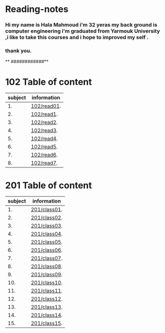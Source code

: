 # Reading-notes



### **Hi my name is Hala Mahmoud i'm 32 yeras my back ground is computer engineering  i'm graduated from Yarmouk University ,i like to take this courses  and i hope  to improved my self .**

### thank you.

** ############**

# 102 Table of content

|subject| information|
|------ | ------|
|1. |  [102/read01](https://hala-89.github.io/reading-notes/102/read01).|
|2. |  [102/read1](https://hala-89.github.io/reading-notes/102/read1).|
|3. |  [102/read2](https://hala-89.github.io/reading-notes/102/read2).|
|4. |  [102/read3](https://hala-89.github.io/reading-notes/102/read3).|
|5. |  [102/read4](https://hala-89.github.io/reading-notes/102/read4).|
|6. |  [102/read5](https://hala-89.github.io/reading-notes/102/read5).|
|7. |  [102/read6](https://hala-89.github.io/reading-notes/102/read6).|
|8. |  [102/read7](https://hala-89.github.io/reading-notes/102/read7).|


# 201 Table of content

|subject| information|
|------ | ------|
|1. |  [201/class01](https://hala-89.github.io/reading-notes/201/class01).|
|2. |  [201/class02](https://hala-89.github.io/reading-notes/201/class02).|
|3. |  [201/class03](https://hala-89.github.io/reading-notes/201/class03).|
|4. |  [201/class04](https://hala-89.github.io/reading-notes/201/class04).|
|5. |  [201/class05](https://hala-89.github.io/reading-notes/201/class05).|
|6. |  [201/class06](https://hala-89.github.io/reading-notes/201/class06).|
|7. |  [201/class07](https://hala-89.github.io/reading-notes/201/class07).|
|8. |  [201/class08](https://hala-89.github.io/reading-notes/201/class08).|
|9. |  [201/class09](https://hala-89.github.io/reading-notes/201/class09).|
|10. |  [201/class10](https://hala-89.github.io/reading-notes/201/class10).|
|11. |  [201/class11](https://hala-89.github.io/reading-notes/201/class11).|
|12. |  [201/class12](https://hala-89.github.io/reading-notes/201/class12).|
|13. |  [201/class13](https://hala-89.github.io/reading-notes/201/class13).|
|14. |  [201/class14](https://hala-89.github.io/reading-notes/201/class14).|
|15. |  [201/class15](https://hala-89.github.io/reading-notes/201/class15).|